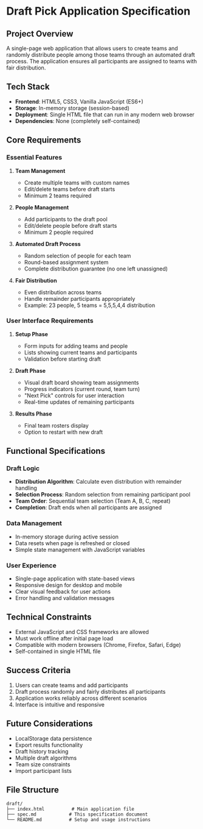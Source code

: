 # Draft Pick Application Specification

## Project Overview
A single-page web application that allows users to create teams and randomly distribute people among those teams through an automated draft process. The application ensures all participants are assigned to teams with fair distribution.

## Tech Stack
- **Frontend**: HTML5, CSS3, Vanilla JavaScript (ES6+)
- **Storage**: In-memory storage (session-based)
- **Deployment**: Single HTML file that can run in any modern web browser
- **Dependencies**: None (completely self-contained)

## Core Requirements

### Essential Features
1. **Team Management**
   - Create multiple teams with custom names
   - Edit/delete teams before draft starts
   - Minimum 2 teams required

2. **People Management**
   - Add participants to the draft pool
   - Edit/delete people before draft starts
   - Minimum 2 people required

3. **Automated Draft Process**
   - Random selection of people for each team
   - Round-based assignment system
   - Complete distribution guarantee (no one left unassigned)

4. **Fair Distribution**
   - Even distribution across teams
   - Handle remainder participants appropriately
   - Example: 23 people, 5 teams = 5,5,5,4,4 distribution

### User Interface Requirements
1. **Setup Phase**
   - Form inputs for adding teams and people
   - Lists showing current teams and participants
   - Validation before starting draft

2. **Draft Phase**
   - Visual draft board showing team assignments
   - Progress indicators (current round, team turn)
   - "Next Pick" controls for user interaction
   - Real-time updates of remaining participants

3. **Results Phase**
   - Final team rosters display
   - Option to restart with new draft

## Functional Specifications

### Draft Logic
- **Distribution Algorithm**: Calculate even distribution with remainder handling
- **Selection Process**: Random selection from remaining participant pool
- **Team Order**: Sequential team selection (Team A, B, C, repeat)
- **Completion**: Draft ends when all participants are assigned

### Data Management
- In-memory storage during active session
- Data resets when page is refreshed or closed
- Simple state management with JavaScript variables

### User Experience
- Single-page application with state-based views
- Responsive design for desktop and mobile
- Clear visual feedback for user actions
- Error handling and validation messages

## Technical Constraints
- External JavaScript and CSS frameworks are allowed
- Must work offline after initial page load
- Compatible with modern browsers (Chrome, Firefox, Safari, Edge)
- Self-contained in single HTML file

## Success Criteria
1. Users can create teams and add participants
2. Draft process randomly and fairly distributes all participants
3. Application works reliably across different scenarios
4. Interface is intuitive and responsive

## Future Considerations
- LocalStorage data persistence
- Export results functionality
- Draft history tracking
- Multiple draft algorithms
- Team size constraints
- Import participant lists

## File Structure
```
draft/
├── index.html          # Main application file
├── spec.md            # This specification document
└── README.md          # Setup and usage instructions
```